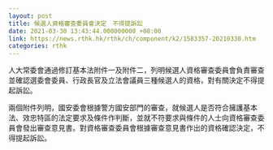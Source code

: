 ```yaml
---
layout: post
title: 候選人資格審查委員會決定　不得提訴訟
date: 2021-03-30 13:43:44.000000000 +08:00
link: https://news.rthk.hk/rthk/ch/component/k2/1583357-20210330.htm
categories: rthk
---
```


人大常委會通過修訂基本法附件一及附件二，列明候選人資格審查委員會負責審查並確認選委會委員、行政長官及立法會議員三種候選人的資格，對有關決定不得提起訴訟。

兩個附件列明，國安委會根據警方國安部門的審查，就候選人是否符合擁護基本法、效忠特區的法定要求及條件作判斷，並就不符要求與條件的人士向資格審查委員會發出審查意見書。對資格審查委員會根據審查意見書作出的資格確認決定，不得提起訴訟。
